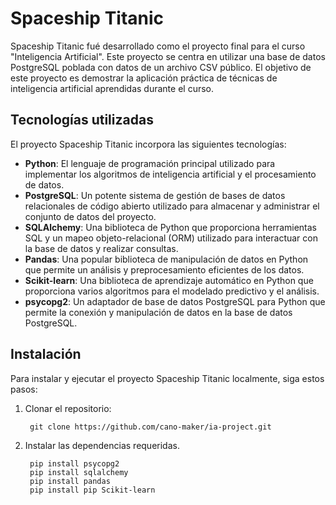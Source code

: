 # Spaceship Titanic

Spaceship Titanic fué desarrollado como el proyecto final para el curso "Inteligencia Artificial". Este proyecto se centra en utilizar una base de datos PostgreSQL poblada con datos de un archivo CSV público. El objetivo de este proyecto es demostrar la aplicación práctica de técnicas de inteligencia artificial aprendidas durante el curso.

## Tecnologías utilizadas

El proyecto Spaceship Titanic incorpora las siguientes tecnologías:

- **Python**: El lenguaje de programación principal utilizado para implementar los algoritmos de inteligencia artificial y el procesamiento de datos.
- **PostgreSQL**: Un potente sistema de gestión de bases de datos relacionales de código abierto utilizado para almacenar y administrar el conjunto de datos del proyecto.
- **SQLAlchemy**: Una biblioteca de Python que proporciona herramientas SQL y un mapeo objeto-relacional (ORM) utilizado para interactuar con la base de datos y realizar consultas.
- **Pandas**: Una popular biblioteca de manipulación de datos en Python que permite un análisis y preprocesamiento eficientes de los datos.
- **Scikit-learn**: Una biblioteca de aprendizaje automático en Python que proporciona varios algoritmos para el modelado predictivo y el análisis.
- **psycopg2**: Un adaptador de base de datos PostgreSQL para Python que permite la conexión y manipulación de datos en la base de datos PostgreSQL.
## Instalación

Para instalar y ejecutar el proyecto Spaceship Titanic localmente, siga estos pasos:

1. Clonar el repositorio:

		git clone https://github.com/cano-maker/ia-project.git

2. Instalar las dependencias requeridas.

		pip install psycopg2
		pip install sqlalchemy
		pip install pandas
		pip install pip Scikit-learn
